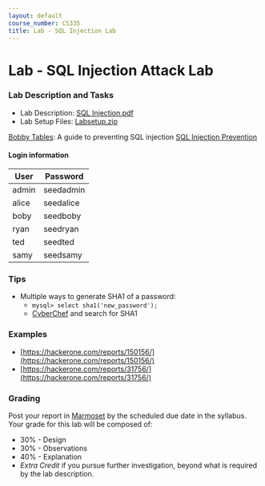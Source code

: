 ```yaml
---
layout: default
course_number: CS335
title: Lab - SQL Injection Lab
---
```


# Lab - SQL Injection Attack Lab

### Lab Description and Tasks

- Lab Description: [SQL Injection.pdf](sqli\Web_SQL_Injection.pdf)
- Lab Setup Files: [Labsetup.zip](sqli\Labsetup.zip)

[Bobby Tables](https://bobby-tables.com/): A guide to preventing SQL injection
[SQL Injection Prevention](https://cheatsheetseries.owasp.org/cheatsheets/SQL_Injection_Prevention_Cheat_Sheet.html)

#### Login information

User |  Password
-----|---------
admin | seedadmin
alice | seedalice
boby | seedboby
ryan | seedryan
ted | seedted
samy | seedsamy

### Tips

- Multiple ways to generate SHA1 of a password:
  - ```mysql> select sha1('new_password');```
  - [CyberChef](https://gchq.github.io/CyberChef/) and search for SHA1

### Examples
- [https://hackerone.com/reports/150156/](https://hackerone.com/reports/150156/)
- [https://hackerone.com/reports/31756/](https://hackerone.com/reports/31756/)

### Grading

Post your report in [Marmoset](https://cs.ycp.edu/marmoset) by the scheduled due date in the syllabus. Your grade for this lab will be composed of:
- 30% - Design
- 30% - Observations
- 40% - Explanation
- *Extra Credit* if you pursue further investigation, beyond what is required by the lab description.
